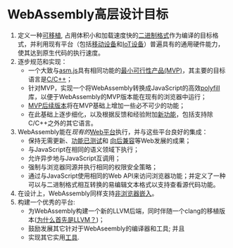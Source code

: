 # WebAssembly高层设计目标

1. 定义一种[可移植](Portability.md), 占用体积小和加载速度快的[二进制格式](MVP.md#binary-format)作为编译的目标格式，并利用现有平台（包括[移动设备](https://en.wikipedia.org/wiki/Mobile_device)和[IoT设备](https://en.wikipedia.org/wiki/Internet_of_Things)）普遍具有的通用硬件能力，使其达到原生代码的执行速度。
2. 逐步规范和实现：
    * 一个大致与[asm.js](http://asmjs.org)具有相同功能的[最小可行性产品(MVP)](MVP.md)，其主要的目标语言是[C/C++](CAndC++.md)；
    * 针对MVP，实现一个将WebAssembly转换成JavaScript的高效[polyfill](Polyfill.md)库，以便于WebAssembly的MVP版本能在现有的浏览器中运行；
    * [MVP后续版本](PostMVP.md)将在MVP基础上增加一些必不可少的功能；
    * 在此基础上逐步细化，以及根据反馈和经验附加[新功能](FutureFeatures.md)，包括支持除C/C++之外的其它语言。
3. WebAssembly能在*现有的*[Web平台](Web.md)执行，并与这些平台良好的集成：
    * 保持无需更新、[功能已测试](FeatureTest.md)和
      [向后兼容](BinaryEncoding.md#backwards-compatibility)等Web发展的成果；
    * 与JavaScript在相同的语义领域下执行；
    * 允许异步地与JavaScript互调用；
    * 强制与浏览器同源并执行相同的权限安全策略；
    * 通过与JavaScript使用相同的Web API来访问浏览器功能；并定义了一种可以与二进制格式相互转换的易编辑文本格式以支持查看源代码功能。
4. 在设计上，WebAssembly同样支持[非浏览器嵌入](NonWeb.md)。
5. 构建一个优秀的平台:
    * 为WebAssembly构建一个新的LLVM后端，同时伴随一个clang的移植版本([为什么首先是LLVM？](FAQ.md#which-compilers-can-i-use-to-build-webassembly-programs))；
    * 鼓励发展其它针对于WebAseembly的编译器和工具; 并且
    * 实现其它实用[工具](Tooling.md).
